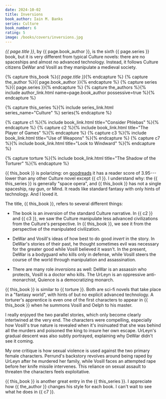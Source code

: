```yaml
---
date: 2024-10-02
title: Inversions
book_author: Iain M. Banks
series: Culture
book_number: 6
rating: 5
image: /books/covers/inversions.jpg
---
```


<cite class="book-title">{{ page.title }}</cite>, by <span
class="author-name">{{ page.book_author }}</span>, is the sixth <span
class="book-series">{{ page.series }}</span> book, but it is very different
from typical Culture novels: there are no spaceships and almost no advanced
technology. Instead, it follows Culture citizens DeWar and Vosill as they
manipulate a medieval society.

{% capture this_book %}<cite class="book-title">{{ page.title }}</cite>{% endcapture %}
{% capture the_author %}<span class="author-name">{{ page.book_author }}</span>{% endcapture %}
{% capture series %}<span class="book-series">{{ page.series }}</span>{% endcapture %}
{% capture the_authors %}{% include author_link.html name=page.book_author possessive=true %}{% endcapture %}
<!-- TODO FIX THIS LINK -->
{% capture this_series %}{% include series_link.html series_name="Culture" %} series{% endcapture %}

{% capture c1 %}{% include book_link.html title="Consider Phlebas" %}{% endcapture %}
{% capture c2 %}{% include book_link.html title="The Player of Games" %}{% endcapture %}
{% capture c3 %}{% include book_link.html title="Use of Weapons" %}{% endcapture %}
{% capture c7 %}{% include book_link.html title="Look to Windward" %}{% endcapture %}

{% capture torture %}{% include book_link.html title="The Shadow of the Torturer" %}{% endcapture %}

{{ this_book }} is polarizing: on [goodreads][gr] it has a reader score of
3.95---lower than any other Culture novel except {{ c1 }}. I understand why:
the {{ this_series }} is generally "space opera", and {{ this_book }} has not
a single spaceship, ray gun, or Mind. It reads like standard fantasy with only
hints of technology. And I loved it.

[gr]: https://www.goodreads.com/book/show/12017.Inversions

The title, {{ this_book }}, refers to several different things:

- The book is an _inversion_ of the standard Culture narrative. In {{ c2 }}
  and {{ c3 }}, we saw the Culture manipulate less advanced civilizations from
  the Culture's perspective. In {{ this_book }}, we see it from the
  perspective of the manipulated civilization.

- DeWar and Vosill's ideas of how best to do good _invert_ in the story. In
  DeWar's stories of their past, he thought sometimes evil was necessary for
  the greater good while Vosill believed it wasn't. In the present, DeWar is a
  bodyguard who kills only in defense, while Vosill steers the course of the
  world through manipulation and assassination.

- There are many role _inversions_ as well:  DeWar is an assassin who
  protects, Vosill is a doctor who kills. The UrLeyn is an oppressive
  anti-monarchist, Quience is a democratizing monarch.

{{ this_book }} is similar to {{ torture }}. Both are sci-fi novels that take
place in a "fantasy world", with hints of but no explicit advanced technology.
A torturer's apprentice is even one of the first characters to appear in {{
this_book }} when he summons Vosill and Oelph to his master.

I really enjoyed the two parallel stories, which only become clearly
intertwined at the very end. The characters were compelling, especially how
Vosill's true nature is revealed when it's insinuated that she was behind all
the murders and poisoned the king to insure her own escape. UrLeyn's gradual
descent was also subtly portrayed, explaining why DeWar didn't see it coming.

My one critique is how sexual violence is used against the two primary female
characters. Perrund's backstory revolves around being raped by UrLeyn after he
murdered her family, while Vosill faces an attempted rape before her knife
missile intervenes. This reliance on sexual assault to threaten the characters
feels exploitative.

{{ this_book }} is another great entry in the {{ this_series }}. I appreciate
how {{ the_author }} changes his style for each book. I can't wait to see what
he does in {{ c7 }}.
